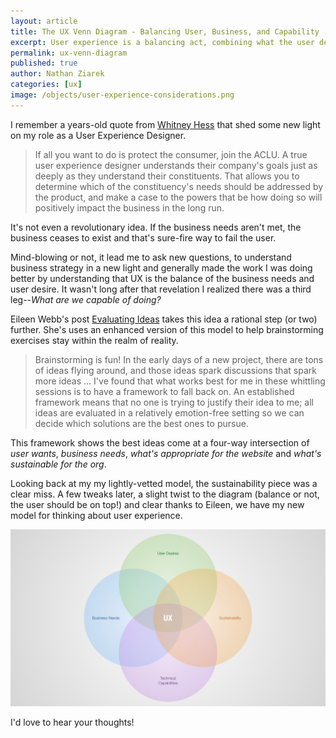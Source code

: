 ```yaml
---
layout: article
title: The UX Venn Diagram - Balancing User, Business, and Capability
excerpt: User experience is a balancing act, combining what the user desires, what the business needs, what the technology can support and what the organization can sustain.
permalink: ux-venn-diagram
published: true
author: Nathan Ziarek
categories: [ux]
image: /objects/user-experience-considerations.png
---
```


I remember a years-old quote from [Whitney Hess][whitney-hess] that shed some new light on my role as a User Experience Designer.

> If all you want to do is protect the consumer, join the ACLU. A true user experience designer understands their company's goals just as deeply as they understand their constituents. That allows you to determine which of the constituency's needs should be addressed by the product, and make a case to the powers that be how doing so will positively impact the business in the long run.

It's not even a revolutionary idea. If the business needs aren't met, the business ceases to exist and that's sure-fire way to fail the user.

Mind-blowing or not, it lead me to ask new questions, to understand business strategy in a new light and generally made the work I was doing better by understanding that UX is the balance of the business needs and user desire. It wasn't long after that revelation I realized there was a third leg--*What are we capable of doing?*

Eileen Webb's post [Evaluating Ideas][evaluating-ideas] takes this idea a rational step (or two) further. She's uses an enhanced version of this model to help brainstorming exercises stay within the realm of reality.

> Brainstorming is fun! In the early days of a new project, there are tons of ideas flying around, and those ideas spark discussions that spark more ideas 
>...
>I've found that what works best for me in these whittling sessions is to have a framework to fall back on. An established framework means that no one is trying to justify their idea to me; all ideas are evaluated in a relatively emotion-free setting so we can decide which solutions are the best ones to pursue.

This framework shows the best ideas come at a four-way intersection of *user wants*, *business needs*, *what's appropriate for the website* and *what's sustainable for the org*.

Looking back at my my lightly-vetted model, the sustainability piece was a clear miss. A few tweaks later, a slight twist to the diagram (balance or not, the user should be on top!) and clear thanks to Eileen, we have my new model for thinking about user experience.

<img src="/objects/user-experience-considerations.png" alt="User Experience Venn Diagram" />

I'd love to hear your thoughts!

[evaluating-ideas]: http://alistapart.com/blog/post/evaluating-ideas
[whitney-hess]: http://whitneyhess.com/blog/2011/04/23/youre-not-a-user-experience-designer-if
